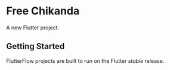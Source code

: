 # Free Chikanda

A new Flutter project.

## Getting Started

FlutterFlow projects are built to run on the Flutter _stable_ release.
